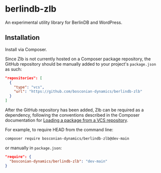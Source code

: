 # berlindb-zlb
An experimental utility library for BerlinDB and WordPress.

## Installation
Install via Composer.

Since Zlb is not currently hosted on a Composer package repository, the GitHub repository should be manually added to your project's `package.json` as such:
```json
"repositories": [
  {
    "type": "vcs",
    "url": "https://github.com/bosconian-dynamics/berlindb-zlb"
  }
]
```

After the GitHub repository has been added, Zlb can be required as a dependency, following the conventions described in the Composer documentation for [Loading a package from a VCS repository](https://getcomposer.org/doc/05-repositories.md#loading-a-package-from-a-vcs-repository).

For example, to require HEAD from the command line:
```bash
composer require bosconian-dynamics/berlindb-zlb@dev-main
```

or manually in `package.json`:
```json
"require": {
  "bosconian-dynamics/berlindb-zlb": "dev-main"
}
```
